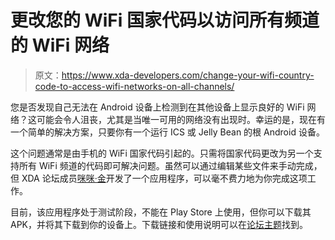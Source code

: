 # 更改您的 WiFi 国家代码以访问所有频道的 WiFi 网络

> 原文：<https://www.xda-developers.com/change-your-wifi-country-code-to-access-wifi-networks-on-all-channels/>

您是否发现自己无法在 Android 设备上检测到在其他设备上显示良好的 WiFi 网络？这可能会令人沮丧，尤其是当唯一可用的网络没有出现时。幸运的是，现在有一个简单的解决方案，只要你有一个运行 ICS 或 Jelly Bean 的根 Android 设备。

这个问题通常是由手机的 WiFi 国家代码引起的。只需将国家代码更改为另一个支持所有 WiFi 频道的代码即可解决问题。虽然可以通过编辑某些文件来手动完成，但 XDA 论坛成员[咪咪·金](http://forum.xda-developers.com/member.php?u=3826314)开发了一个应用程序，可以毫不费力地为你完成这项工作。

目前，该应用程序处于测试阶段，不能在 Play Store 上使用，但你可以下载其 APK，并将其下载到你的设备上。下载链接和使用说明可以在[论坛主题](http://forum.xda-developers.com/showthread.php?t=1982149)找到。